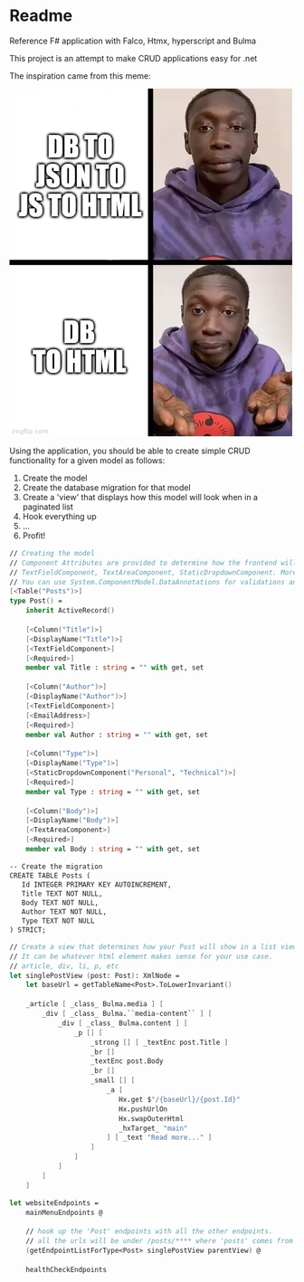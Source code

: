 # Readme

Reference F# application with Falco, Htmx, hyperscript and Bulma

This project is an attempt to make CRUD applications easy for .net

The inspiration came from this meme:

![dbtohtml.png](dbtohtml.png)

Using the application, you should be able to create simple CRUD functionality for a given model as follows:

1. Create the model
2. Create the database migration for that model
3. Create a 'view' that displays how this model will look when in a paginated list
4. Hook everything up
5. ...
6. Profit!


```fsharp
// Creating the model
// Component Attributes are provided to determine how the frontend will work.
// TextFieldComponent, TextAreaComponent, StaticDropdownComponent. More to come.
// You can use System.ComponentModel.DataAnnotations for validations and it work out of the box.
[<Table("Posts")>]
type Post() =
    inherit ActiveRecord()

    [<Column("Title")>]
    [<DisplayName("Title")>]
    [<TextFieldComponent>]
    [<Required>]
    member val Title : string = "" with get, set

    [<Column("Author")>]
    [<DisplayName("Author")>]
    [<TextFieldComponent>]
    [<EmailAddress>]
    [<Required>]
    member val Author : string = "" with get, set
    
    [<Column("Type")>]
    [<DisplayName("Type")>]
    [<StaticDropdownComponent("Personal", "Technical")>]
    [<Required>]
    member val Type : string = "" with get, set

    [<Column("Body")>]
    [<DisplayName("Body")>]
    [<TextAreaComponent>]
    [<Required>]
    member val Body : string = "" with get, set
```

```sqlite
-- Create the migration
CREATE TABLE Posts (
   Id INTEGER PRIMARY KEY AUTOINCREMENT,
   Title TEXT NOT NULL,
   Body TEXT NOT NULL,
   Author TEXT NOT NULL,
   Type TEXT NOT NULL
) STRICT;

```

```fsharp
// Create a view that determines how your Post will show in a list view.
// It can be whatever html element makes sense for your use case.
// article, div, li, p, etc
let singlePostView (post: Post): XmlNode =
    let baseUrl = getTableName<Post>.ToLowerInvariant()

    _article [ _class_ Bulma.media ] [
        _div [ _class_ Bulma.``media-content`` ] [
            _div [ _class_ Bulma.content ] [
                _p [] [
                    _strong [] [ _textEnc post.Title ]
                    _br []
                    _textEnc post.Body
                    _br []
                    _small [] [
                        _a [
                           Hx.get $"/{baseUrl}/{post.Id}"
                           Hx.pushUrlOn
                           Hx.swapOuterHtml
                           _hxTarget_ "main"
                        ] [ _text "Read more..." ]
                    ]
                ]
            ]
        ]
    ]
```

```fsharp
let websiteEndpoints =
    mainMenuEndpoints @
    
    // hook up the 'Post' endpoints with all the other endpoints.
    // all the urls will be under /posts/**** where 'posts' comes from the tablename in the model (automatically lowercased)
    (getEndpointListForType<Post> singlePostView parentView) @
    
    healthCheckEndpoints
```

